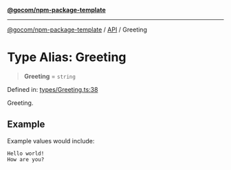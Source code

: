 [**@gocom/npm-package-template**](../README.md)

***

[@gocom/npm-package-template](../README.md) / [API](../Public/API.md) / Greeting

# Type Alias: Greeting

> **Greeting** = `string`

Defined in: [types/Greeting.ts:38](https://github.com/gocom/npm-package-template/blob/e17997b46009a9f8d94a249b752a2e398aff7b51/src/types/Greeting.ts#L38)

Greeting.

## Example

Example values would include:
```
Hello world!
How are you?
```
